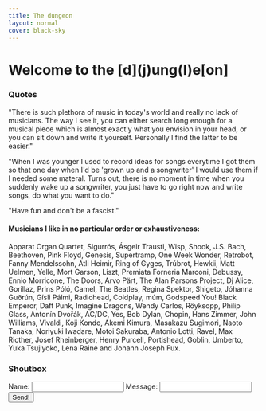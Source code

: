 ```yaml
---
title: The dungeon
layout: normal
cover: black-sky
---
```


<h1>Welcome to the [d](j)ung(l)e[on]</h1>

<h3>Quotes</h3>
<p class="articletext">"There is such plethora of music in today's world and really no lack of musicians. The way I see it, you can either search long enough for a musical piece which is almost exactly what you envision in your head, or you can sit down and write it yourself. Personally I find the latter to be easier." </p>
<p class="articletext">"When I was younger I used to record ideas for songs everytime I got them so that one day when I'd be 'grown up and a songwriter' I would use them if I needed some materal. Turns out, there is no moment in time when you suddenly wake up a songwriter, you just have to go right now and write songs, do what you want to do."</p>
<p class="articletext">"Have fun and don't be a fascist."</p>

<div class="listofmusicians">
	<h4>Musicians I like in no particular order or exhaustiveness:</h4>
	<p class="articletext">Apparat Organ Quartet, Sigurrós, Ásgeir Trausti, Wisp, Shook, J.S. Bach, Beethoven, Pink Floyd, Genesis, Supertramp, One Week Wonder, Retrobot, Fanny Mendelssohn, Atli Heimir, Ring of Gyges, Trúbrot, Hewkii, Matt Uelmen, Yelle, Mort Garson, Liszt, Premiata Forneria Marconi, Debussy, Ennio Morricone, The Doors, Arvo Pärt, The Alan Parsons Project, Dj Alice, Gorillaz, Prins Póló, Camel, The Beatles, Regina Spektor, Shigeto, Jóhanna Guðrún, Gísli Pálmi, Radiohead, Coldplay, múm, Godspeed You! Black Emperor, Daft Punk, Imagine Dragons, Wendy Carlos, Röyksopp, Philip Glass, Antonín Dvořák, AC/DC, Yes, Bob Dylan, Chopin, Hans Zimmer, John Williams, Vivaldi, Koji Kondo, Akemi Kimura, Masakazu Sugimori, Naoto Tanaka, Noriyuki Iwadare, Motoi Sakuraba, Antonio Lotti, Ravel, Max Ricther, Josef Rheinberger, Henry Purcell, Portishead, Goblin, Umberto, Yuka Tsujiyoko, Lena Raine and Johann Joseph Fux.</p>
</div>

<!-- This chat requires javascript -->
<div class="chat">
	<h3>Shoutbox</h3>
	<div id="chatcontent"></div>
	<div class="chatcontrols">
		<label for="chatname">
			Name:
			<input id="chatname" type="text">
		</label>
		<label for="chatmsg">
			Message:
			<input id="chatmsg" type="text">
		</label>
		<button id="chatsend">Send!</button>
	</div>
</div>

<script type="text/javascript" src="js/chat.js"></script>